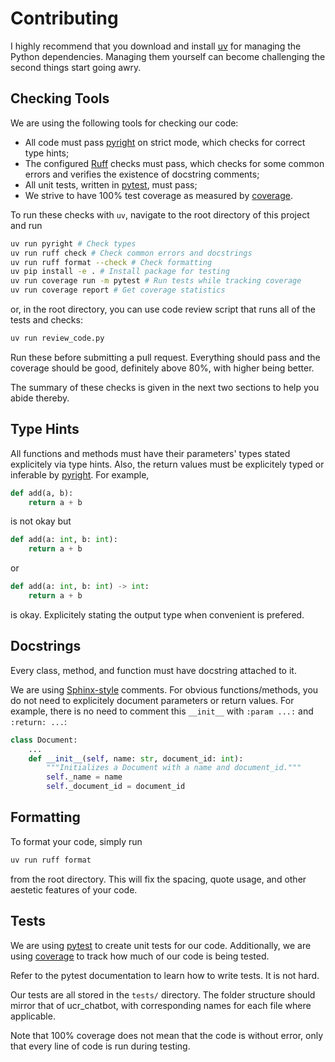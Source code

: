 # Contributing

I highly recommend that you download and install [uv](https://docs.astral.sh/uv/) for managing the Python dependencies.
Managing them yourself can become challenging the second things start going awry.

## Checking Tools

We are using the following tools for checking our code:
- All code must pass [pyright](https://github.com/microsoft/pyright) on strict mode, which checks for correct type hints;
- The configured [Ruff](https://docs.astral.sh/ruff/) checks must pass, which checks for some common errors and verifies the existence of docstring comments;
- All unit tests, written in [pytest](https://docs.pytest.org/en/stable/), must pass;
- We strive to have 100% test coverage as measured by [coverage](https://coverage.readthedocs.io/en/7.9.1/).

To run these checks with `uv`, navigate to the root directory of this project and run

```bash
uv run pyright # Check types
uv run ruff check # Check common errors and docstrings
uv run ruff format --check # Check formatting
uv pip install -e . # Install package for testing
uv run coverage run -m pytest # Run tests while tracking coverage
uv run coverage report # Get coverage statistics
```

or, in the root directory, you can use code review script that runs all of the tests and checks:

```bash
uv run review_code.py
```

Run these before submitting a pull request.
Everything should pass and the coverage should be good, definitely above 80%, with higher being better.

The summary of these checks is given in the next two sections to help you abide thereby.

## Type Hints
All functions and methods must have their parameters' types stated explicitely via type hints.
Also, the return values must be explicitely typed or inferable by [pyright](https://github.com/microsoft/pyright).
For example,

```python
def add(a, b):
    return a + b
```

is not okay but

```python
def add(a: int, b: int):
    return a + b
```

or

```python
def add(a: int, b: int) -> int:
    return a + b
```

is okay. Explicitely stating the output type when convenient is prefered.


## Docstrings
Every class, method, and function must have docstring attached to it.

We are using [Sphinx-style](https://sphinx-rtd-tutorial.readthedocs.io/en/latest/docstrings.html) comments.
For obvious functions/methods, you do not need to explicitely document parameters or return values.
For example, there is no need to comment this `__init__` with `:param ...:` and `:return: ...`:

```python
class Document:
    ...
    def __init__(self, name: str, document_id: int):
        """Initializes a Document with a name and document_id."""
        self._name = name
        self._document_id = document_id
```

## Formatting

To format your code, simply run

```bash
uv run ruff format
```

from the root directory. This will fix the spacing, quote usage, and other aestetic features of your code.

## Tests

We are using [pytest](https://docs.pytest.org/en/stable/) to create unit tests for our code.
Additionally, we are using [coverage](https://coverage.readthedocs.io/en/7.9.1/) to track how much of our code is being tested.

Refer to the pytest documentation to learn how to write tests. It is not hard.

Our tests are all stored in the `tests/` directory. The folder structure should mirror that of ucr_chatbot,
with corresponding names for each file where applicable.

Note that 100% coverage does not mean that the code is without error, only that every line of code is run during testing.